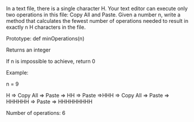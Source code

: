 In a text file, there is a single character H. Your text editor can execute only two operations in this file: Copy All and Paste. Given a number n, write a method that calculates the fewest number of operations needed to result in exactly n H characters in the file.



Prototype: def minOperations(n)

Returns an integer

If n is impossible to achieve, return 0

Example:



n = 9



H => Copy All => Paste => HH => Paste =>HHH => Copy All => Paste => HHHHHH => Paste => HHHHHHHHH



Number of operations: 6
